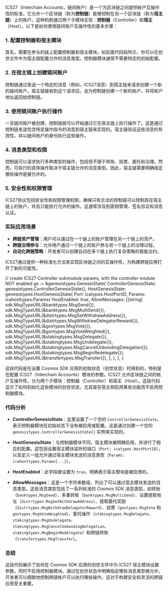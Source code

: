 ICS27（Interchain Accounts，链间账户）是一个为区块链之间提供帐户互操作性的标准，它允许一个区块链（称为**控制链**）能够控制在另一个区块链（称为**宿主链**）上的账户。这种机制通过两个子模块实现：**控制器**（Controller）和**宿主**（Host）。以下是如何使用链间账户互操作性的基本步骤：

### 1. 配置控制器和宿主模块
首先，需要在参与的链上配置控制器和宿主模块。如前面代码段所示，你可以在创世文件中为宿主链配置允许的消息类型。控制器模块通常不需要特定的初始配置。

### 2. 在宿主链上创建链间账户
控制链通过发送一个特定的消息（例如，ICS27消息）到宿主链来请求创建一个新的链间账户。宿主链接收到这个请求后，会为控制链创建一个新的账户，并将账户地址返回给控制链。

### 3. 使用链间账户执行操作
一旦链间账户被创建，控制链就可以开始通过它在宿主链上执行操作了。这是通过控制链发送包含特定操作指令的消息到宿主链来实现的。宿主链验证这些消息的有效性，并以链间账户的身份执行这些操作。

### 4. 消息类型和权限
控制链可以请求执行多种类型的操作，包括但不限于转账、投票、委托和治理。然而，可执行的具体操作取决于宿主链允许的消息类型。因此，宿主链需要明确指定哪些操作是被允许的。

### 5. 安全性和权限管理
ICS27协议包括安全性和权限管理机制，确保只有合法的控制链可以控制其在宿主链上的账户，并且只能执行允许的操作。这通常涉及到密钥管理、签名验证和消息认证。

### 实际应用场景
- **跨链资产管理**：用户可以通过在一个链上的账户管理在另一个链上的资产。
- **跨链治理参与**：允许用户通过一个链上的账户参与另一个链上的治理过程。
- **自动化跨链策略**：开发者可以创建自动在多个链上执行复杂策略的智能合约。

ICS27通过提供一种标准化方法来实现区块链之间的互操作性，为构建跨链应用打开了新的可能性。


// create ICS27 Controller submodule params, with the controller module NOT enabled
gs := &genesistypes.GenesisState{
    ControllerGenesisState: genesistypes.ControllerGenesisState{},
    HostGenesisState: genesistypes.HostGenesisState{
        Port: icatypes.HostPortID,
        Params: icahosttypes.Params{
            HostEnabled: true,
            AllowMessages: []string{
                sdk.MsgTypeURL(&banktypes.MsgSend{}),
                sdk.MsgTypeURL(&banktypes.MsgMultiSend{}),
                sdk.MsgTypeURL(&distrtypes.MsgSetWithdrawAddress{}),
                sdk.MsgTypeURL(&distrtypes.MsgWithdrawDelegatorReward{}),
                sdk.MsgTypeURL(&govtypes.MsgVote{}),
                sdk.MsgTypeURL(&govtypes.MsgVoteWeighted{}),
                sdk.MsgTypeURL(&stakingtypes.MsgDelegate{}),
                sdk.MsgTypeURL(&stakingtypes.MsgUndelegate{}),
                sdk.MsgTypeURL(&stakingtypes.MsgCancelUnbondingDelegation{}),
                sdk.MsgTypeURL(&stakingtypes.MsgBeginRedelegate{}),
                sdk.MsgTypeURL(&transfertypes.MsgTransfer{}),
            },
        },
    },
}

这段代码是在设置 Cosmos SDK 应用的初始状态（创世状态）时用到的，特别是在配置 ICS27（Interchain Accounts）模块的参数。ICS27 允许区块链之间的帐户互操作性，分为两个子模块：控制器（Controller）和宿主（Host）。这段代码显示了如何初始化这些模块的创世状态，尤其是在宿主侧启用某些功能而不启用控制器模块。

### 代码分析
- **ControllerGenesisState**：这里设置了一个空的 `ControllerGenesisState`，表示控制器模块在初始状态下没有被启用或配置。这是通过创建一个空的 `genesistypes.ControllerGenesisState{}` 实例来实现的。

- **HostGenesisState**：与控制器模块不同，宿主模块被明确启用，并进行了相应的配置。这包括设置宿主模块监听的端口（`Port: icatypes.HostPortID`），以及定义一组允许通过宿主模块发送的消息类型（`Params: icahosttypes.Params{...}`）。

- **HostEnabled**：此字段被设置为 `true`，明确表示宿主模块是被启用的。

- **AllowMessages**：这是一个字符串数组，列出了可以通过宿主模块发送的消息类型。这些消息类型包括了一系列标准的 Cosmos SDK 消息类型，如转账（`banktypes.MsgSend`）、多重转账（`banktypes.MsgMultiSend`）、设置提取地址（`distrtypes.MsgSetWithdrawAddress`）、提取委托奖励（`distrtypes.MsgWithdrawDelegatorReward`）、投票（`govtypes.MsgVote` 和 `govtypes.MsgVoteWeighted`）、委托操作（`stakingtypes.MsgDelegate`、`stakingtypes.MsgUndelegate`、`stakingtypes.MsgCancelUnbondingDelegation`、`stakingtypes.MsgBeginRedelegate`）和跨链转账（`transfertypes.MsgTransfer`）。

### 总结

这段代码展示了如何在 Cosmos SDK 应用的创世文件中为 ICS27 宿主模块设置参数，同时不启用控制器模块。通过在创世状态中明确指定哪些消息类型被允许，开发者可以细致地控制跨链帐户可以执行哪些操作。这对于构建安全和灵活的跨链应用至关重要。